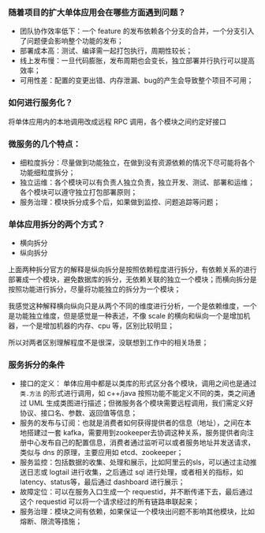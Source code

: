 ### 随着项目的扩大单体应用会在哪些方面遇到问题？
  * 团队协作效率低下：一个 feature 的发布依赖各个分支的合并，一个分支引入了问题便会影响整个功能的发布；
  * 部署成本高：测试、编译需一起打包执行，周期性较长；
  * 线上发布慢：一旦代码膨胀，发布周期也会变长，独立部署并行执行可以提高效率；
  * 可用性差：配置的变更出错、内存泄漏、bug的产生会导致整个项目不可用；
  
### 如何进行服务化？
 将单体应用内的本地调用改成远程 RPC 调用，各个模块之间约定好接口
 
### 微服务的几个特点：

  * 细粒度拆分：尽量做到功能独立，在做到没有资源依赖的情况下尽可能将各个功能细粒度拆分；
  * 独立运维：各个模块可以有负责人独立负责，独立开发、测试、部署和运维；各个模块可以遵守独立打包部署原则；
  * 服务治理：模块拆分成多个后，如果做到监控、问题追踪等问题；
  
### 单体应用拆分的两个方式？
  * 横向拆分
  * 纵向拆分
  
  上面两种拆分官方的解释是纵向拆分是按照依赖程度进行拆分，有依赖关系的进行部署成一个模块，避免数据库的拆分，无依赖关联的独立一个模块；而横向拆分是按照功能进行拆分，尽量将功能独立的拆分为一个模块；
  
  我感觉这种解释横向纵向只是从两个不同的维度进行分析，一个是依赖维度，一个是功能独立维度，但是感觉是一种表述，不像 scale 的横向和纵向一个是增加机器，一个是增加机器的内存、cpu 等，区别比较明显；
  
  所以对两者区别理解程度不是很深，没联想到工作中的相关场景；
  
### 服务拆分的条件
  * 接口的定义： 单体应用中都是以类库的形式区分各个模块，调用之间也是通过 `类.方法` 的形式进行调用，如 c++/java 按照功能不能定义不同的类，类之间通过 UML 生成类图进行描述；但微服务各个模块需要远程调用，我们需定义好协议、接口名、参数、返回值等信息；
  * 服务的发布与订阅：也就是消费者如何获得提供者的信息（地址），之间在本地搭建过一套 kafka，需要用到zookeeper去协调这种关系，服务提供者向注册中心发布自己的配置信息，消费者通过监听可以或者服务地址并发送请求，类似与 dns 的原理，主要应用如 etcd、zookeeper；
  * 服务监控：包括数据的收集、处理和展示，比如阿里云的sls，可以通过主动推送日志或 logtail 进行收集，之后通过 sql 进行处理，或者相关的指标，如latency、status等，最后通过 dashboard 进行展示；
  * 故障定位：可以在服务入口生成一个 requestid，并不断传递下去，最后通过这个 requestid 可以将一个请求经过的所有链路串联起来；
  * 服务治理：模块之间有依赖，如果保证一个模块出问题不影响其他模块，比如熔断、限流等措施；